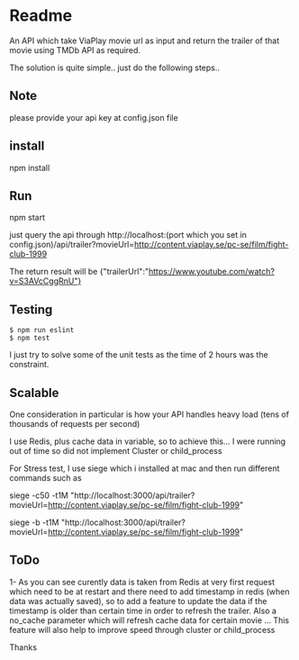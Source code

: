 # Readme

An API which take ViaPlay movie url as input and return the trailer of that movie using TMDb API as required. 

The solution is quite simple.. just do the following steps..

## Note
   please provide your api key at config.json file

## install
   
   npm install

## Run
   
   npm start

just query the api through http://localhost:(port which you set in config.json)/api/trailer?movieUrl=http://content.viaplay.se/pc-se/film/fight-club-1999

The return result will be {"trailerUrl":"https://www.youtube.com/watch?v=S3AVcCggRnU"}

## Testing

    $ npm run eslint
    $ npm test

I just try to solve some of the unit tests as the time of 2 hours was the constraint.
   

## Scalable
   
   One consideration in particular is how your API handles heavy load (tens of thousands of requests per second)

   I use Redis, plus cache data in variable, so to achieve this… I were running out of time so did not implement Cluster or child_process

For Stress test, I use siege which i installed at mac and then run different commands such as 

siege -c50 -t1M  "http://localhost:3000/api/trailer?movieUrl=http://content.viaplay.se/pc-se/film/fight-club-1999"

siege -b -t1M  "http://localhost:3000/api/trailer?movieUrl=http://content.viaplay.se/pc-se/film/fight-club-1999"

## ToDo

1- As you can see curently data is taken from Redis at very first request which need to be at restart and there need to add timestamp in redis (when data was actually saved), so to add a feature to update the data if the timestamp is older than certain time in order to refresh the trailer. Also a no_cache parameter which will refresh cache data for certain movie ... This feature will also help to improve speed through cluster or child_process

Thanks
